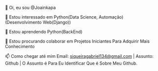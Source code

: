 👋 Oi, eu sou @Joainkapa

👀 Estou interessado em Python(Data Science, Automação)(Desenvolvimento Web(Django))

🌱 Estou aprendendo Python(BackEnd)

💞️ Estou procurando colaborar em Projetos Iniciantes Para Adquirir Mais Conhecimento

📫 Como chegar até mim Email: siqueiragabriel134@gmail.com | Assunto: Github | O Assunto é Para Eu Identificar Que é Sobre Meu Github.
